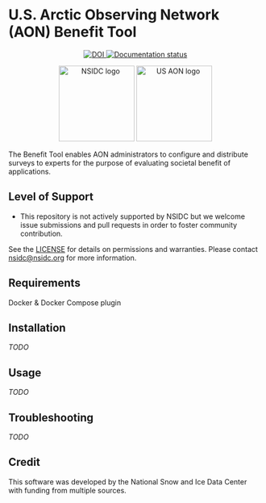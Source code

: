 # U.S. Arctic Observing Network (AON) Benefit Tool

<p align="center">
  <a href="https://doi.org/10.5281/zenodo.8403759">
    <img alt="DOI" src="https://zenodo.org/badge/DOI/10.5281/zenodo.8403759.svg" />
  </a>
  <a href="https://usaon-benefit-tool.readthedocs.io/en/latest/?badge=latest">
    <img alt="Documentation status" src="https://readthedocs.org/projects/usaon-benefit-tool/badge/?version=latest" />
  </a>
</p>

<p align="center">
  <img alt="NSIDC logo" src="https://nsidc.org/themes/custom/nsidc/logo.svg" height="150" />
  <img alt="US AON logo" src="https://usaon.org/themes/custom/usaon_theme/assets/images/usaon_logo.png" height="150" />
</p>


The Benefit Tool enables AON administrators to configure and distribute surveys to
experts for the purpose of evaluating societal benefit of applications.


## Level of Support

* This repository is not actively supported by NSIDC but we welcome issue submissions
  and pull requests in order to foster community contribution.

See the [LICENSE](LICENSE) for details on permissions and warranties. Please contact
nsidc@nsidc.org for more information.


## Requirements

Docker & Docker Compose plugin


## Installation

_TODO_


## Usage

_TODO_


## Troubleshooting

_TODO_


## Credit

This software was developed by the National Snow and Ice Data Center with funding from multiple sources.
